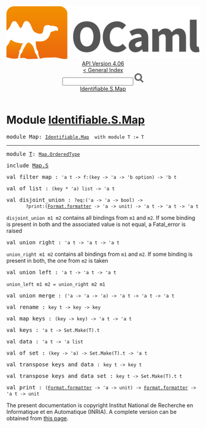 <!-- ((! set title API !)) ((! set documentation !)) ((! set api !)) ((! set nobreadcrumb !)) -->
<div class="api"><header><nav class="toc brand"><a class="brand" href="https://ocaml.org/"><img src="colour-logo-gray.svg" class="svg" alt="OCaml"></a></nav><nav class="toc"><div class="toc_version"><a href="/docs" id="version-select">API Version 4.06</a></div><a href="index.html">&lt; General Index</a><div class="api_search"><input type="text" name="apisearch" id="api_search" oninput="mySearch(false);" onkeypress="this.oninput();" onclick="this.oninput();" onpaste="this.oninput();">
<img src="search_icon.svg" alt="Search" class="svg" onclick="mySearch(false)"></div>
<div id="search_results"></div><div class="toc_title"><a href="#top">Identifiable.S.Map</a></div><ul></ul></nav></header>

<h1>Module <a href="type_Identifiable.S.Map.html">Identifiable.S.Map</a></h1>

<pre><span id="MODULEMap"><span class="keyword">module</span> Map</span>: <code class="type"><a href="Identifiable.Map.html">Identifiable.Map</a></code><code class="type">  with module T := T</code></pre><hr width="100%">

<pre><span id="MODULET"><span class="keyword">module</span> <a href="Identifiable.Map.T.html">T</a></span>: <code class="type"><a href="Map.OrderedType.html">Map.OrderedType</a></code><code class="type"> </code></pre>
<pre><span class="keyword">include</span> <a href="Map.S.html">Map.S</a></pre>

<pre><span id="VALfilter_map"><span class="keyword">val</span> filter_map</span> : <code class="type">'a t -&gt; f:(key -&gt; 'a -&gt; 'b option) -&gt; 'b t</code></pre>
<pre><span id="VALof_list"><span class="keyword">val</span> of_list</span> : <code class="type">(key * 'a) list -&gt; 'a t</code></pre>
<pre><span id="VALdisjoint_union"><span class="keyword">val</span> disjoint_union</span> : <code class="type">?eq:('a -&gt; 'a -&gt; bool) -&gt;<br>       ?print:(<a href="Format.html#TYPEformatter">Format.formatter</a> -&gt; 'a -&gt; unit) -&gt; 'a t -&gt; 'a t -&gt; 'a t</code></pre><div class="info ">
<div class="info-desc">
<p><code class="code">disjoint_union&nbsp;m1&nbsp;m2</code> contains all bindings from <code class="code">m1</code> and
      <code class="code">m2</code>. If some binding is present in both and the associated
      value is not equal, a Fatal_error is raised</p>
</div>
</div>

<pre><span id="VALunion_right"><span class="keyword">val</span> union_right</span> : <code class="type">'a t -&gt; 'a t -&gt; 'a t</code></pre><div class="info ">
<div class="info-desc">
<p><code class="code">union_right&nbsp;m1&nbsp;m2</code> contains all bindings from <code class="code">m1</code> and <code class="code">m2</code>. If
      some binding is present in both, the one from <code class="code">m2</code> is taken</p>
</div>
</div>

<pre><span id="VALunion_left"><span class="keyword">val</span> union_left</span> : <code class="type">'a t -&gt; 'a t -&gt; 'a t</code></pre><div class="info ">
<div class="info-desc">
<p><code class="code">union_left&nbsp;m1&nbsp;m2&nbsp;=&nbsp;union_right&nbsp;m2&nbsp;m1</code></p>
</div>
</div>

<pre><span id="VALunion_merge"><span class="keyword">val</span> union_merge</span> : <code class="type">('a -&gt; 'a -&gt; 'a) -&gt; 'a t -&gt; 'a t -&gt; 'a t</code></pre>
<pre><span id="VALrename"><span class="keyword">val</span> rename</span> : <code class="type">key t -&gt; key -&gt; key</code></pre>
<pre><span id="VALmap_keys"><span class="keyword">val</span> map_keys</span> : <code class="type">(key -&gt; key) -&gt; 'a t -&gt; 'a t</code></pre>
<pre><span id="VALkeys"><span class="keyword">val</span> keys</span> : <code class="type">'a t -&gt; Set.Make(T).t</code></pre>
<pre><span id="VALdata"><span class="keyword">val</span> data</span> : <code class="type">'a t -&gt; 'a list</code></pre>
<pre><span id="VALof_set"><span class="keyword">val</span> of_set</span> : <code class="type">(key -&gt; 'a) -&gt; Set.Make(T).t -&gt; 'a t</code></pre>
<pre><span id="VALtranspose_keys_and_data"><span class="keyword">val</span> transpose_keys_and_data</span> : <code class="type">key t -&gt; key t</code></pre>
<pre><span id="VALtranspose_keys_and_data_set"><span class="keyword">val</span> transpose_keys_and_data_set</span> : <code class="type">key t -&gt; Set.Make(T).t t</code></pre>
<pre><span id="VALprint"><span class="keyword">val</span> print</span> : <code class="type">(<a href="Format.html#TYPEformatter">Format.formatter</a> -&gt; 'a -&gt; unit) -&gt; <a href="Format.html#TYPEformatter">Format.formatter</a> -&gt; 'a t -&gt; unit</code></pre><div class="copyright">The present documentation is copyright Institut National de Recherche en Informatique et en Automatique (INRIA). A complete version can be obtained from <a href="http://caml.inria.fr/pub/docs/manual-ocaml/">this page</a>.</div></div>